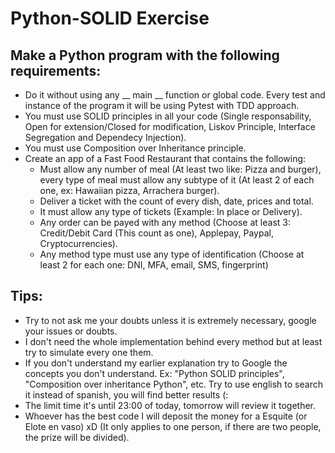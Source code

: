 # Python-SOLID Exercise

## Make a Python program with the following requirements:

- Do it without using any __ main __ function or global code. Every test and instance of the program it will be using Pytest with TDD approach.
- You must use SOLID principles in all your code (Single responsability, Open for extension/Closed for modification, Liskov Principle, Interface Segregation and Dependecy Injection).
- You must use Composition over Inheritance principle.
- Create an app of a Fast Food Restaurant that contains the following:
  - Must allow any number of meal (At least two like: Pizza and burger), every type of meal must allow any subtype of it (At least 2 of each one, ex: Hawaiian pizza, Arrachera burger).
  - Deliver a ticket with the count of every dish, date, prices and total.
  - It must allow any type of tickets (Example: In place or Delivery).
  - Any order can be payed with any method (Choose at least 3: Credit/Debit Card (This count as one), Applepay, Paypal, Cryptocurrencies).
  - Any method type must use any type of identification (Choose at least 2 for each one: DNI, MFA, email, SMS, fingerprint)
  
## Tips:
- Try to not ask me your doubts unless it is extremely necessary, google your issues or doubts.
- I don't need the whole implementation behind every method but at least try to simulate every one them.
- If you don't understand my earlier explanation try to Google the concepts you don't understand. Ex: "Python SOLID principles", "Composition over inheritance Python", etc. Try to use english to search it instead of spanish, you will find better results (:
- The limit time it's until 23:00 of today, tomorrow will review it together.
- Whoever has the best code I will deposit the money for a Esquite (or Elote en vaso) xD (It only applies to one person, if there are two people, the prize will be divided).
